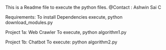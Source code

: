 This is a Readme file to execute the python files.
@Contact : Ashwin Sai C

Requirements:
	To install Dependencies execute,
			python download_modules.py


Project 1a: Web Crawler
	To execute,
		python algorithm1.py

Project 1b: Chatbot
	To execute:
		python algorithm2.py
